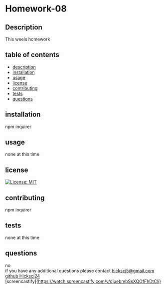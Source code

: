 
 
# Homework-08
## Description 
This weels homework
## table of contents
* [description](#description)
* [installation](#installation)
* [usage](#usage)
* [license](#license)
* [contributing](#contributing)
* [tests](#tests)
* [questions](#questions)
## installation
npm inquirer
## usage
none at this time
## license
[![License: MIT](https://img.shields.io/badge/License-MIT-yellow.svg)](https://opensource.org/licenses/MIT)
## contributing
npm inquirer
## tests   
none at this time
## questions
no <br/>
if you have any additional questions please contact hickscj5@gmail.com <br/>
[github Hickscj24](https://github.com/Hickscj24)<br/>
    [screencastify]{https://watch.screencastify.com/v/diuebmbSsXQOfFhDtCli}<br/>